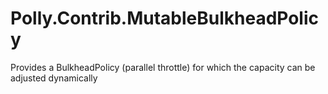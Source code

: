 # Polly.Contrib.MutableBulkheadPolicy
Provides a BulkheadPolicy (parallel throttle) for which the capacity can be adjusted dynamically
